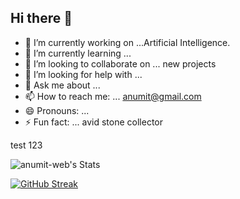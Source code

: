 ## Hi there 👋

<!--
**anumit-web/anumit-web** is a ✨ _special_ ✨ repository because its `README.md` (this file) appears on your GitHub profile.

Here are some ideas to get you started:

-->

- 🔭 I’m currently working on ...Artificial Intelligence.
- 🌱 I’m currently learning ... 
- 👯 I’m looking to collaborate on ... new projects
- 🤔 I’m looking for help with ...
- 💬 Ask me about ... 
- 📫 How to reach me: ... anumit@gmail.com
- 😄 Pronouns: ... 
- ⚡ Fun fact: ... avid stone collector


test 123

![anumit-web's Stats](https://github-readme-stats.vercel.app/api?username=anumit-web&theme=maroongold&show_icons=true&hide_border=false&count_private=true)

[![GitHub Streak](https://streak-stats.demolab.com?user=anumit-web&theme=neon-blurange)](https://git.io/streak-stats)
